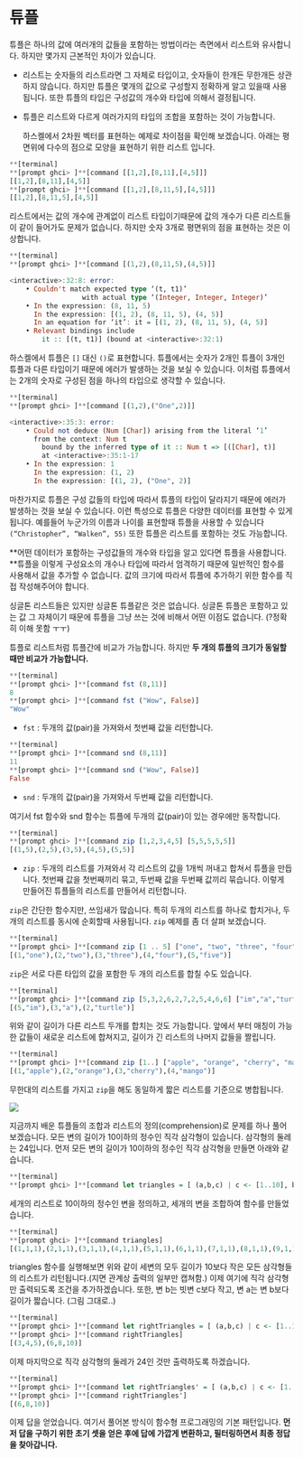 # 튜플

튜플은 하나의 값에 여러개의 값들을 포함하는 방법이라는 측면에서 리스트와 유사합니다. 하지만 몇가지 근본적인 차이가 있습니다.

* 리스트는 숫자들의 리스트라면 그 자체로 타입이고, 숫자들이 한개든 무한개든 상관하지 않습니다. 하지만 튜플은 몇개의 값으로 구성할지 정확하게 알고 있을때 사용됩니다. 또한 튜플의 타입은 구성값의 개수와 타입에 의해서 결정됩니다.
* 튜플은 리스트와 다르게 여러가지의 타입의 조합을 포함하는 것이 가능합니다.

  하스켈에서 2차원 벡터를 표현하는 예제로 차이점을 확인해 보겠습니다. 아래는 평면위에 다수의 점으로 모양을 표현하기 위한 리스트 입니다.

```haskell
**[terminal]
**[prompt ghci> ]**[command [[1,2],[8,11],[4,5]]]
[[1,2],[8,11],[4,5]]
**[prompt ghci> ]**[command [[1,2],[8,11,5],[4,5]]]
[[1,2],[8,11,5],[4,5]]
```

리스트에서는 값의 개수에 관계없이 리스트 타입이기때문에 값의 개수가 다른 리스트들이 같이 들어가도 문제가 없습니다. 하지만 숫자 3개로 평면위의 점을 표현하는 것은 이상합니다.

```haskell
**[terminal]
**[prompt ghci> ]**[command [(1,2),(8,11,5),(4,5)]]

<interactive>:32:8: error:
    • Couldn't match expected type ‘(t, t1)’
                  with actual type ‘(Integer, Integer, Integer)’
    • In the expression: (8, 11, 5)
      In the expression: [(1, 2), (8, 11, 5), (4, 5)]
      In an equation for ‘it’: it = [(1, 2), (8, 11, 5), (4, 5)]
    • Relevant bindings include
        it :: [(t, t1)] (bound at <interactive>:32:1)
```

하스켈에서 튜플은 `[]` 대신 `()`로 표현합니다. 튜플에서는 숫자가 2개인 튜플이 3개인 튜플과 다른 타입이기 때문에 에러가 발생하는 것을 보실 수 있습니다. 이처럼 튜플에서는 2개의 숫자로 구성된 점을 하나의 타입으로 생각할 수 있습니다.

```haskell
**[terminal]
**[prompt ghci> ]**[command [(1,2),("One",2)]]

<interactive>:35:3: error:
    • Could not deduce (Num [Char]) arising from the literal ‘1’
      from the context: Num t
        bound by the inferred type of it :: Num t => [([Char], t)]
        at <interactive>:35:1-17
    • In the expression: 1
      In the expression: (1, 2)
      In the expression: [(1, 2), ("One", 2)]
```

마찬가지로 튜플은 구성 값들의 타입에 따라서 튜플의 타입이 달라지기 때문에 에러가 발생하는 것을 보실 수 있습니다. 이런 특성으로 튜플은 다양한 데이터를 표현할 수 있게 됩니다. 예를들어 누군가의 이름과 나이를 표현할때 튜플을 사용할 수 있습니다 `(“Christopher”, “Walken”, 55)` 또한 튜플은 리스트를 포함하는 것도 가능합니다.

**어떤 데이터가 포함하는 구성값들의 개수와 타입을 알고 있다면 튜플을 사용합니다. **튜플을 이렇게 구성요소의 개수나 타입에 따라서 엄격하기 때문에 일반적인 함수를 사용해서 값을 추가할 수 없습니다. 값의 크기에 따라서 튜플에 추가하기 위한 함수를 직접 작성해주어야 합니다.

싱글톤 리스트들은 있지만 싱글톤 튜플같은 것은 없습니다. 싱글톤 튜플은 포함하고 있는 값 그 자체이기 때문에 튜플을 그냥 쓰는 것에 비해서 어떤 이점도 없습니다. \(?정확히 이해 못함 ㅜㅜ\)

튜플로 리스트처럼 튜플간에 비교가 가능합니다. 하지만 **두 개의 튜플의 크기가 동일할 때만 비교가 가능합니다.**

```haskell
**[terminal]
**[prompt ghci> ]**[command fst (8,11)]
8
**[prompt ghci> ]**[command fst ("Wow", False)]
"Wow"
```

* `fst` : 두개의 값\(pair\)을 가져와서 첫번째 값을 리턴합니다.

```haskell
**[terminal]
**[prompt ghci> ]**[command snd (8,11)]
11
**[prompt ghci> ]**[command snd ("Wow", False)]
False
```

* `snd` : 두개의 값\(pair\)을 가져와서 두번째 값을 리턴합니다.

여기서 fst 함수와 snd 함수는 튜플에 두개의 값\(pair\)이 있는 경우에만 동작합니다.

```haskell
**[terminal]
**[prompt ghci> ]**[command zip [1,2,3,4,5] [5,5,5,5,5]]
[(1,5),(2,5),(3,5),(4,5),(5,5)]
```

* `zip` : 두개의 리스트를 가져와서 각 리스트의 값을 1개씩 꺼내고 합쳐서 튜플을 만듭니다. 첫번째 값을 첫번째끼리 묶고, 두번째 값을 두번째 값끼리 묶습니다. 이렇게 만들어진 튜플들의 리스트를 만들어서 리턴합니다.

`zip`은 간단한 함수지만, 쓰임새가 많습니다. 특히 두개의 리스트를 하나로 합치거나, 두개의 리스트를 동시에 순회할때 사용됩니다. `zip` 예제를 좀 더 살펴 보겠습니다.

```haskell
**[terminal]
**[prompt ghci> ]**[command zip [1 .. 5] ["one", "two", "three", "four", "five"]]
[(1,"one"),(2,"two"),(3,"three"),(4,"four"),(5,"five")]
```

`zip`은 서로 다른 타입의 값을 포함한 두 개의 리스트를 합칠 수도 있습니다.

```haskell
**[terminal]
**[prompt ghci> ]**[command zip [5,3,2,6,2,7,2,5,4,6,6] ["im","a","turtle"]]
[(5,"im"),(3,"a"),(2,"turtle")]
```

위와 같이 길이가 다른 리스트 두개를 합치는 것도 가능합니다. 앞에서 부터 매칭이 가능한 값들이 새로운 리스트에 합쳐지고, 길이가 긴 리스트의 나머지 값들을 짤립니다.

```haskell
**[terminal]
**[prompt ghci> ]**[command zip [1..] ["apple", "orange", "cherry", "mango"]]
[(1,"apple"),(2,"orange"),(3,"cherry"),(4,"mango")]
```

무한대의 리스트를 가지고 `zip`을 해도 동일하게 짧은 리스트를 기준으로 병합됩니다.

![](https://cdn-images-1.medium.com/max/1600/1*eG9b-0DGcLi_sLosriIstw.png)

지금까지 배운 튜플들의 조합과 리스트의 정의\(comprehension\)로 문제를 하나 풀어보겠습니다. 모든 변의 길이가 10이하의 정수인 직각 삼각형이 있습니다. 삼각형의 둘레는 24입니다. 먼저 모든 변의 길이가 10이하의 정수인 직각 삼각형을 만들면 아래와 같습니다.

```haskell
**[terminal]
**[prompt ghci> ]**[command let triangles = [ (a,b,c) | c <- [1..10], b <- [1..10], a <- [1..10] ]]
```

세개의 리스트로 10이하의 정수인 변을 정의하고, 세개의 변을 조합하여 함수를 만들었습니다.

```haskell
**[terminal]
**[prompt ghci> ]**[command triangles]
[(1,1,1),(2,1,1),(3,1,1),(4,1,1),(5,1,1),(6,1,1),(7,1,1),(8,1,1),(9,1,1),(10,1,1),(1,2,1),(2,2,1),(3,2,1),(4,2,1),(5,2,1),(6,2,1),(7,2,1),(8,2,1),(9,2,1),(10,2,1),(1,3,1),(2,3,1),(3,3,1),(4,3,1),(5,3,1),(6,3,1),(7,3,1),(8,3,1),(9,3,1),(10,3,1),(1,4,1),(2,4,1),(3,4,1),(4,4,1),(5,4,1),(6,4,1),(7,4,1),(8,4,1),(9,4,1),(10,4,1),(1,5,1),(2,5,1),(3,5,1),(4,5,1),(5,5,1),(6,5,1),(7,5,1),(8,5,1),(9,5,1),(10,5,1),(1,6,1),(2,6,1),(3,6,1),(4,6,1),(5,6,1),(6,6,1),(7,6,1),(8,6,1),(9,6,1),(10,6,1),(1,7,
```

triangles 함수를 실행해보면 위와 같이 세변의 모두 길이가 10보다 작은 모든 삼각형들의 리스트가 리턴됩니다.\(지면 관계상 출력의 일부만 캡쳐함.\) 이제 여기에 직각 삼각형만 출력되도록 조건을 추가하겠습니다. 또한, 변 b는 빗변 c보다 작고, 변 a는 변 b보다 길이가 짧습니다. \(그림 그대로..\)

```haskell
**[terminal]
**[prompt ghci> ]**[command let rightTriangles = [ (a,b,c) | c <- [1..10], b <- [1..c], a <- [1..b], a^2 + b^2 == c^2]]
**[prompt ghci> ]**[command rightTriangles]
[(3,4,5),(6,8,10)]
```

이제 마지막으로 직각 삼각형의 둘레가 24인 것만 출력하도록 하겠습니다.

```haskell
**[terminal]
**[prompt ghci> ]**[command let rightTriangles' = [ (a,b,c) | c <- [1..10], b <- [1..c], a <- [1..b], a^2 + b^2 == c^2, a+b+c == 24]]
**[prompt ghci> ]**[command rightTriangles']
[(6,8,10)]
```

이제 답을 얻었습니다. 여기서 풀어본 방식이 함수형 프로그래밍의 기본 패턴입니다. **먼저 답을 구하기 위한 초기 셋을 얻은 후에 답에 가깝게 변환하고, 필터링하면서 최종 정답을 찾아갑니다.**


